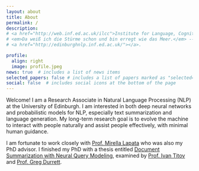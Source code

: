```yaml
---
layout: about
title: About
permalink: /
description: 
# <a href="http://web.inf.ed.ac.uk/ilcc">Institute for Language, Cognition and Computation</a> • <a href="https://www.ed.ac.uk/informatics"> School of Informatics</a> • <a href="https://www.ed.ac.uk">University of Edinburgh</a>
# <em>Da weiß ich die Stürme schon und bin erregt wie das Meer.</em> -- <em>Vorgefühl</em>, Rainer Maria Rilke
# <a href="http://edinburghnlp.inf.ed.ac.uk/"></a>. 

profile:
  align: right
  image: profile.jpeg
news: true  # includes a list of news items
selected_papers: false # includes a list of papers marked as "selected={true}"
social: false  # includes social icons at the bottom of the page
---
```


Welcome! I am a Research Associate in Natural Language Processing (NLP) at the University of Edinburgh. 
I am interested in both deep neural networks and probabilistic models for NLP, 
especially text summarization and language generation. 
My long-term research goal is to evolve the machine to interact with people naturally and assist people effectively, 
with minimal human guidance.

I am fortunate to work closely with [Prof. Mirella Lapata](http://homepages.inf.ed.ac.uk/mlap/) who was also my PhD advisor. 
I finished my PhD with a thesis entitled [Document Summarization with Neural Query Modeling](https://era.ed.ac.uk/handle/1842/39624), 
examined by [Prof. Ivan Titov](http://ivan-titov.org/) and [Prof. Greg Durrett](https://www.cs.utexas.edu/~gdurrett/).
